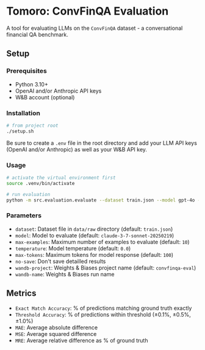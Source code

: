 # Tomoro: ConvFinQA Evaluation

 A tool for evaluating LLMs on the `ConvFinQA` dataset - a conversational financial QA benchmark. 

 ## Setup
### Prerequisites
- Python 3.10+
- OpenAI and/or Anthropic API keys
- W&B account (optional)

### Installation
```bash
# from project root
./setup.sh
```

Be sure to create a `.env` file in the root directory and add your LLM API keys (OpenAI and/or Anthropic) as well as your W&B API key.


### Usage

```bash
# activate the virtual environment first
source .venv/bin/activate

# run evaluation
python -m src.evaluation.evaluate --dataset train.json --model gpt-4o --max-examples 10
```

### Parameters
- `dataset`: Dataset file in `data/raw` directory (default: `train.json`)
- `model`: Model to evaluate (default: `claude-3-7-sonnet-20250219`)
- `max-examples`: Maximum number of examples to evaluate (default: `10`)
- `temperature`: Model temperature (default: `0.0`)
- `max-tokens`: Maximum tokens for model response (default: `100`)
- `no-save`: Don't save detailled results
- `wandb-project`: Weights & Biases project name (default: `convfinqa-eval`)
- `wandb-name`: Weights & Biases run name


## Metrics 
- `Exact Match Accuracy`: % of predictions matching ground truth exactly
- `Threshold Accuracy`: % of predictions within threshold (±0.1%, ±0.5%, ±1.0%)
- `MAE`: Average absolute difference
- `MSE`: Average squared difference
- `MRE`: Average relative difference as % of ground truth
